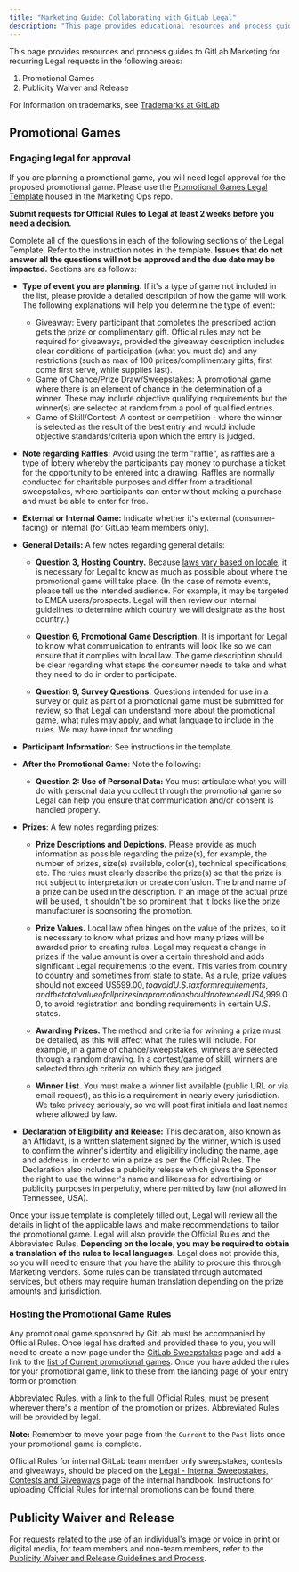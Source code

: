 ```yaml
---
title: "Marketing Guide: Collaborating with GitLab Legal"
description: "This page provides educational resources and process guides to GitLab Marketing for recurring Legal requests"
---
```


This page provides resources and process guides to GitLab Marketing for recurring Legal requests in the following areas:

1. Promotional Games
1. Publicity Waiver and Release

For information on trademarks, see [Trademarks at GitLab](/handbook/legal/trademarks-at-gitlab)

## Promotional Games

### Engaging legal for approval

If you are planning a promotional game, you will need legal approval for the proposed promotional game. Please use the [Promotional Games Legal Template](https://gitlab.com/gitlab-com/marketing/marketing-operations/-/issues/new?issuable_template=promotional_games_legal_template) housed in the Marketing Ops repo.

**Submit requests for Official Rules to Legal at least 2 weeks before you need a decision.**

Complete all of the questions in each of the following sections of the Legal Template. Refer to the instruction notes in the template.  **Issues that do not answer all the questions will not be approved and the due date may be impacted.** Sections are as follows:

- **Type of event you are planning.** If it's a type of game not included in the list, please provide a detailed description of how the game will work. The following explanations will help you determine the type of event:
  - Giveaway: Every participant that completes the prescribed action gets the prize or complimentary gift. Official rules may not be required for giveaways, provided the giveaway description includes clear conditions of participation (what you must do) and any restrictions (such as max of 100 prizes/complimentary gifts, first come first serve, while supplies last).
  - Game of Chance/Prize Draw/Sweepstakes: A promotional game where there is an element of chance in the determination of a winner. These may include objective qualifying requirements but the winner(s) are selected at random from a pool of qualified entries.
  - Game of Skill/Contest: A contest or competition - where the winner is selected as the result of the best entry and would include objective standards/criteria upon which the entry is judged.

- **Note regarding Raffles:** Avoid using the term "raffle", as raffles are a type of lottery whereby the participants pay money to purchase a ticket for the opportunity to be entered into a drawing. Raffles are normally conducted for charitable purposes and differ from a traditional sweepstakes, where participants can enter without making a purchase and must be able to enter for free.

- **External or Internal Game:** Indicate whether it's external (consumer-facing) or internal (for GitLab team members only).
- **General Details:** A few notes regarding general details:

  - **Question 3, Hosting Country.** Because [laws vary based on locale](https://web.archive.org/web/20201205060930/https://www.dlapiperintelligence.com/prizepromotions/insight/index.html), it is necessary for Legal to know as much as possible about where the promotional game will take place. (In the case of remote events, please tell us the intended audience. For example, it may be targeted to EMEA users/prospects. Legal will then review our internal guidelines to determine which country we will designate as the host country.)

  - **Question 6, Promotional Game Description.** It is important for Legal to know what communication to entrants will look like so we can ensure that it complies with local law. The game description should be clear regarding what steps the consumer needs to take and what they need to do in order to participate.

  - **Question 9, Survey Questions.** Questions intended for use in a survey or quiz as part of a promotional game must be submitted for review, so that Legal can understand more about the promotional game, what rules may apply, and what language to include in the rules. We may have input for wording.

- **Participant Information**: See instructions in the template.

- **After the Promotional Game**: Note the following:

  - **Question 2: Use of Personal Data:** You must articulate what you will do with personal data you collect through the promotional game so Legal can help you ensure that communication and/or consent is handled properly.

- **Prizes**: A few notes regarding prizes:

  - **Prize Descriptions and Depictions.** Please provide as much information as possible regarding the prize(s), for example, the number of prizes, size(s) available, color(s), technical specifications, etc. The rules must clearly describe the prize(s) so that the prize is not subject to interpretation or create confusion.  The brand name of a prize can be used in the description. If an image of the actual prize will be used, it shouldn't be so prominent that it looks like the prize manufacturer is sponsoring the promotion.

  - **Prize Values.** Local law often hinges on the value of the prizes, so it is necessary to know what prizes and how many prizes will be awarded prior to creating rules. Legal may request a change in prizes if the value amount is over a certain threshold and adds significant Legal requirements to the event. This varies from country to country and sometimes from state to state.  As a rule, prize values should not exceed US$599.00, to avoid U.S. tax form requirements, and the total value of all prizes in a promotion should not exceed US$4,999.00, to avoid registration and bonding requirements in certain U.S. states.

  - **Awarding Prizes.** The method and criteria for winning a prize must be detailed, as this will affect what the rules will include. For example, in a game of chance/sweepstakes, winners are selected through a random drawing. In a contest/game of skill, winners are selected through criteria on which they are judged.

  - **Winner List.** You must make a winner list available (public URL or via email request), as this is a requirement in nearly every jurisdiction. We take privacy seriously, so we will post first initials and last names where allowed by law.

- **Declaration of Eligibility and Release:** This declaration, also known as an Affidavit, is a written statement signed by the winner, which is used to confirm the winner's identity and eligibility including the name, age and address, in order to win a prize as per the Official Rules. The Declaration also includes a publicity release which gives the Sponsor the right to use the winner's name and likeness for advertising or publicity purposes in perpetuity, where permitted by law (not allowed in Tennessee, USA).

Once your issue template is completely filled out, Legal will review all the details in light of the applicable laws and make recommendations to tailor the promotional game. Legal will also provide the Official Rules and the Abbreviated Rules. **Depending on the locale, you may be required to obtain a translation of the rules to local languages.** Legal does not provide this, so you will need to ensure that you have the ability to procure this through Marketing vendors. Some rules can be translated through automated services, but others may require human translation depending on the prize amounts and jurisdiction.

### Hosting the Promotional Game Rules

Any promotional game sponsored by GitLab must be accompanied by Official Rules. Once legal has drafted and provided these to you, you will need to create a new page under the [GitLab Sweepstakes](https://about.gitlab.com/community/sweepstakes/) page and add a link to the [list of Current promotional games](https://about.gitlab.com/community/sweepstakes/#current). Once you have added the rules for your promotional game, link to these from the landing page of your entry form or promotion.

Abbreviated Rules, with a link to the full Official Rules, must be present wherever there's a mention of the promotion or prizes. Abbreviated Rules will be provided by legal.

**Note:** Remember to move your page from the `Current` to the `Past` lists once your promotional game is complete.

Official Rules for internal GitLab team member only sweepstakes, contests and giveaways, should be placed on the [Legal - Internal Sweepstakes, Contests and Giveaways](https://internal.gitlab.com/handbook/legal-and-corporate-affairs/legal-internal-sweepstakes-contests-giveaways/) page of the internal handbook. Instructions for uploading Official Rules for internal promotions can be found there.

## Publicity Waiver and Release

For requests related to the use of an individual's image or voice in print or digital media, for team members and non-team members, refer to the [Publicity Waiver and Release Guidelines and Process](/handbook/legal/publicity-waiver-release/).
